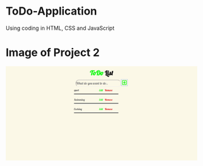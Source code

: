 # ToDo-Application
Using coding in HTML, CSS and JavaScript
# Image of Project 2
![Project Image](ToDoApp.JPG)
